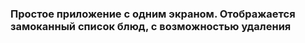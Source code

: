  ### Простое приложение с одним экраном. Отображается замоканный список блюд, с возможностью удаления
 
